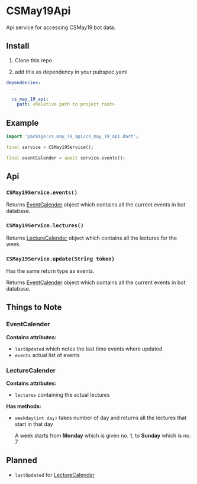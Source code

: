 # CSMay19Api

Api service for accessing CSMay19 bot data.

## Install

1. Clone this repo

2. add this as dependency in your pubspec.yaml

```yaml
dependencies:
  ...

  cs_may_19_api:
    path: <Relative path to project root>

```

## Example

```dart
import 'package:cs_may_19_api/cs_may_19_api.dart';

final service = CSMay19Service();

final eventCalender = await service.events();
```

## Api

### `CSMay19Service.events()`

Returns [EventCalender](#eventcalender) object which contains all the current events in bot database.

### `CSMay19Service.lectures()`

Returns [LectureCalender](#lecturecalender) object which contains all the lectures for the week.

### `CSMay19Service.update(String token)`

Has the same return type as events.

Returns [EventCalender](#eventcalender) object which contains all the current events in bot database.

## Things to Note

### EventCalender

**Contains attributes:**

* `lastUpdated` which notes the last time events where updated
* `events` actual list of events

### LectureCalender

**Contains attributes:**

* `lectures` containing the actual lectures

**Has methods:**

* `weekday(int day)` takes number of day and returns all the lectures that start in that day

  A week starts from **Monday** which is given no. 1, to **Sunday** which is no. 7

## Planned

* `lastUpdated` for [LectureCalender](#lecturecalender)
